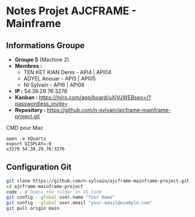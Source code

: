 # Notes Projet AJCFRAME - Mainframe

## Informations Groupe
- **Groupe 5** (Machine 2)
- **Membres :**
  - TEN KET KIAN Denis - API4 | API04
  - ADYEL Anouar - API5 | API05  
  - NI Sylvain - API6 | API06
- **IP :** 54.38.29.76:3276
- **Kanban :** https://miro.com/app/board/uXjVJWEBseo=/?passwordless_invite=
- **Repository :** https://github.com/n-sylvain/ajcframe-mainframe-project.git

CMD pour Mac
```
open -a XQuartz
export DISPLAY=:0
x3270 54.38.29.76:3276
```

## Configuration Git
```bash
git clone https://github.com/n-sylvain/ajcframe-mainframe-project.git
cd ajcframe-mainframe-project
code . # Opens the folder in VS Code
git config --global user.name "Your Name"
git config --global user.email "your-email@example.com"
git pull origin main
```

